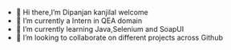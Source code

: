 - 👋 Hi there,I’m Dipanjan kanjilal welcome
- 👀 I’m currently a Intern in QEA domain
- 🌱 I’m currently learning Java,Selenium and SoapUI
- 💞️ I’m looking to collaborate on different projects across Github

<!---
Dipanjankanjilal22/Dipanjankanjilal22 is a ✨ special ✨ repository because its `README.md` (this file) appears on your GitHub profile.
You can click the Preview link to take a look at your changes.
--->
